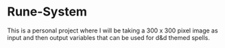 # Rune-System
This is a personal project where I will be taking a 300 x 300 pixel image as input and then output variables that can be used for d&amp;d themed spells. 
